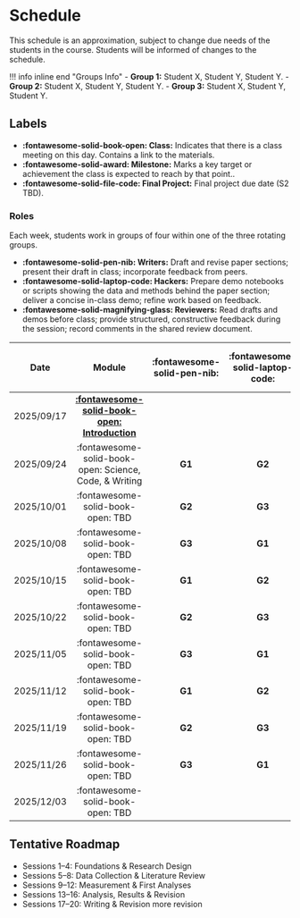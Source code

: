 # Schedule

This schedule is an approximation, subject to change due needs of the students in the course. Students will be informed of changes to the schedule.


!!! info inline end "Groups Info"
    - **Group 1:** Student X, Student Y, Student Y.
    - **Group 2:** Student X, Student Y, Student Y.
    - **Group 3:** Student X, Student Y, Student Y.

## Labels
- **:fontawesome-solid-book-open: Class:** Indicates that there is a class meeting on this day. Contains a link to the materials.
- **:fontawesome-solid-award: Milestone:** Marks a key target or achievement the class is expected to reach by that point..
- **:fontawesome-solid-file-code: Final Project:** Final project due date (S2 TBD).

### Roles
Each week, students work in groups of four within one of the three rotating groups.

* **:fontawesome-solid-pen-nib: Writers:** Draft and revise paper sections; present their draft in class; incorporate feedback from peers.  
* **:fontawesome-solid-laptop-code: Hackers:** Prepare demo notebooks or scripts showing the data and methods behind the paper section; deliver a concise in-class demo; refine work based on feedback.  
* **:fontawesome-solid-magnifying-glass: Reviewers:** Read drafts and demos before class; provide structured, constructive feedback during the session; record comments in the shared review document.  




| Date       | Module                                                                   | :fontawesome-solid-pen-nib: | :fontawesome-solid-laptop-code: | :fontawesome-solid-magnifying-glass: | Milestone |
| :-:        | :-:                                                                       | :-:    | :-:    | :-:    | :-:                                                                         |
| 2025/09/17 | [**:fontawesome-solid-book-open: Introduction**](modules/introduction.md)|        |        |        |                                                                             |
| 2025/09/24 | :fontawesome-solid-book-open: Science, Code, & Writing                   | **G1** | **G2** | **G3** | [**:fontawesome-regular-paper-plane: Onboarding**](resources/onboarding.md) |
| 2025/10/01 | :fontawesome-solid-book-open: TBD                                        | **G2** | **G3** | **G1** | **:fontawesome-solid-award: Idea** |
| 2025/10/08 | :fontawesome-solid-book-open: TBD                                        | **G3** | **G1** | **G2** |      |
| 2025/10/15 | :fontawesome-solid-book-open: TBD                                        | **G1** | **G2** | **G3** |      |
| 2025/10/22 | :fontawesome-solid-book-open: TBD                                        | **G2** | **G3** | **G1** |      |
| 2025/11/05 | :fontawesome-solid-book-open: TBD                                        | **G3** | **G1** | **G2** | **:fontawesome-solid-award: Proposal** |
| 2025/11/12 | :fontawesome-solid-book-open: TBD                                        | **G1** | **G2** | **G3** |      |
| 2025/11/19 | :fontawesome-solid-book-open: TBD                                        | **G2** | **G3** | **G1** |      |
| 2025/11/26 | :fontawesome-solid-book-open: TBD                                        | **G3** | **G1** | **G2** |      |
| 2025/12/03 | :fontawesome-solid-book-open: TBD                                        |        |        |        | **:fontawesome-solid-award: Exploration** | 


## Tentative Roadmap
- Sessions 1–4: Foundations & Research Design
- Sessions 5–8: Data Collection & Literature Review
- Sessions 9–12: Measurement & First Analyses
- Sessions 13–16: Analysis, Results & Revision
- Sessions 17–20: Writing & Revision more revision 

<!-- | Date       | Module                              | Demo                                                      | Deadline                                                                                                                                   | -->
<!-- | :-:        | :-:                                 | :-:                                                       | :-:                                                                                                                                        | -->
<!-- | 2025/09/17 | [](modules/introduction.md) Introduction                           |                                                           |                                                                                                                                            | -->
<!-- | 2025/09/24 | [](modules/tools.md) Science, Code, & Writing                                         |                                                           | [**:fontawesome-regular-paper-plane: Onboarding**](resources/onboarding.md)                                                      | -->
<!-- | 2025/10/01 | [](modules/programming-1.md) Science, Code, and Voter Turnout      | [:octicons-mortar-board-24:](activities/participation.md) | [**:fontawesome-solid-chess: - C1**](https://colab.research.google.com/github/mickaeltemporao/itds/blob/main/materials/assignment-1.ipynb) | -->
<!-- | 2025/10/08 | [](modules/programming-1.md) Science, Code, and Voter Turnout      | [:octicons-mortar-board-24:](activities/participation.md) | [**:fontawesome-solid-chess: - C1**](https://colab.research.google.com/github/mickaeltemporao/itds/blob/main/materials/assignment-1.ipynb) | -->
<!-- | 2025/10/15 | [](modules/programming-2.md) A Respondent's Survey Data            | [:octicons-mortar-board-24:](activities/participation.md) |                                                                                                                                            | -->
<!-- | 2025/10/22 | [](modules/programming-3.md) From Concepts to Code                 | [:octicons-mortar-board-24:](activities/participation.md) |                                                                                                                                            | -->
<!-- | 2025/11/05 | [](modules/programming-4.md) Introduction to Data Visualisation    | [:octicons-mortar-board-24:](activities/participation.md) |                                                                                                                                            | -->
<!-- | 2025/11/12 | [](modules/exploration-1.md) Exploring Single Variables            | [:octicons-mortar-board-24:](activities/participation.md) | [**:fontawesome-solid-chess: - C2**](https://colab.research.google.com/github/mickaeltemporao/itds/blob/main/materials/assignment-2.ipynb) | -->
<!-- | 2025/11/19 | [](modules/exploration-2.md) Exploring Variable Relationships      | [:octicons-mortar-board-24:](activities/participation.md) |                                                                                                                                            | -->
<!-- | 2025/11/26 | [](modules/management-1.md) Recoding Existing Values               | [:octicons-mortar-board-24:](activities/participation.md) |                                                                                                                                            | -->
<!-- | 2025/12/03 | [](modules/management-2.md) Dealing with Missing Values            | [:octicons-mortar-board-24:](activities/participation.md) |                                                                                                                                            | -->



